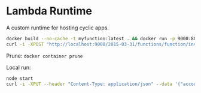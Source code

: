 # Lambda Runtime

A custom runtime for hosting cyclic apps.

```sh
docker build --no-cache -t myfunction:latest . && docker run -p 9000:8080 myfunction:latest
curl -i -XPOST "http://localhost:9000/2015-03-31/functions/function/invocations" -d '{}'
```

Prune: `docker container prune`

Local run:

```sh
node start
curl -i -XPUT --header "Content-Type: application/json" --data '{"account":"xyz"}' https://localhost:3000
```
